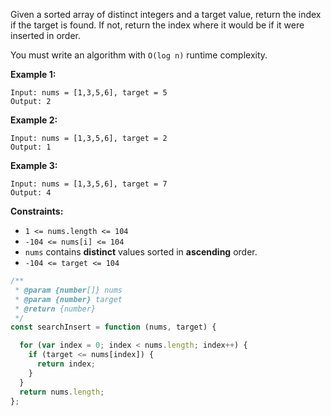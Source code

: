Given a sorted array of distinct integers and a target value, return the index if the target is found. If not, return the index where it would be if it were inserted in order.

You must write an algorithm with `O(log n)` runtime complexity.

 
__Example 1:__
```
Input: nums = [1,3,5,6], target = 5
Output: 2
```

__Example 2:__
```
Input: nums = [1,3,5,6], target = 2
Output: 1
```

__Example 3:__
```
Input: nums = [1,3,5,6], target = 7
Output: 4
```

__Constraints:__

* `1 <= nums.length <= 104`
* `-104 <= nums[i] <= 104`
* `nums` contains __distinct__ values sorted in __ascending__ order.
* `-104 <= target <= 104`

```javascript
/**
 * @param {number[]} nums
 * @param {number} target
 * @return {number}
 */
const searchInsert = function (nums, target) {

  for (var index = 0; index < nums.length; index++) {
    if (target <= nums[index]) {
      return index;
    }
  }
  return nums.length;
}; 
```